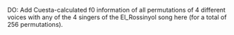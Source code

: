 DO: Add Cuesta-calculated f0 information of all permutations of 4 different voices with any of the 4 singers of the El_Rossinyol song here (for a total of 256 permutations).